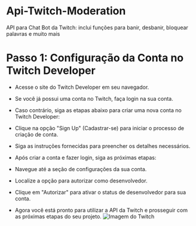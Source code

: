 # Api-Twitch-Moderation
API para Chat Bot da Twitch: inclui funções para banir, desbanir, bloquear palavras e muito mais

# Passo 1: Configuração da Conta no Twitch Developer
- Acesse o site do Twitch Developer em seu navegador.

- Se você já possui uma conta no Twitch, faça login na sua conta.

- Caso contrário, siga as etapas abaixo para criar uma nova conta no Twitch Developer:

- Clique na opção "Sign Up" (Cadastrar-se) para iniciar o processo de criação de conta.
- Siga as instruções fornecidas para preencher os detalhes necessários.
- Após criar a conta e fazer login, siga as próximas etapas:

- Navegue até a seção de configurações da sua conta.
- Localize a opção para autorizar como desenvolvedor.
- Clique em "Autorizar" para ativar o status de desenvolvedor para sua conta.
- Agora você está pronto para utilizar a API da Twitch e prosseguir com as próximas etapas do seu projeto.
![Imagem do Twitch]([url_da_sua_imagem_aqui](https://i.imgur.com/UBgHbKB.jpg))
